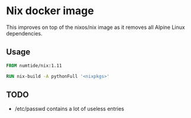 # Nix docker image

This improves on top of the nixos/nix image as it removes all Alpine Linux
dependencies.

## Usage

```Dockerfile
FROM numtide/nix:1.11

RUN nix-build -A pythonFull '<nixpkgs>'
```

## TODO

* /etc/passwd contains a lot of useless entries
